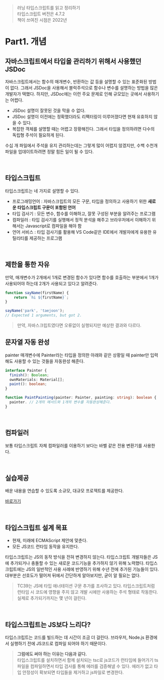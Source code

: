 > 러닝 타입스크립트를 읽고 정리하기  
> 타입스크립트 버전은 4.7.2  
> 책이 쓰여진 시점은 2022년

# Part1. 개념

## 자바스크립트에서 타입을 관리하기 위해서 사용했던 JSDoc

자바스크립트에서는 함수의 매개변수, 반환하는 값 등을 설명할 수 있는 표준화된 방법이 없다. 그래서 JSDoc을 사용해서 블럭주석으로 함수나 변수를 설명하는 방법을 많은 개발자가 택했다. 하지만, JSDoc에는 이런 주요 문제로 인해 규모있는 곳에서 사용하기는 어렵다.

- JSDoc 설명이 잘못된 것을 막을 수 없다.
- JSDoc 설명이 이전에는 정확했더라도 리팩터링이 이루어졌다면 현재 유효하지 않을 수 있다.
- 복잡한 객체를 설명할 때는 어렵고 장황해진다. 그래서 타입을 정의하려면 다수의 독립형 주석이 필요하게 된다.

수십 개 파일에서 주석을 유지 관리하는데는 그렇게 많이 어렵지 않겠지만, 수백 수천개 파일을 업데이트하려면 정말 힘든 일이 될 수 있다.

<br />

## 타입스크립트

타입스크립트는 네 가지로 설명할 수 있다.

- 프로그래밍언어 : 자바스크립트의 모든 구문, 타입을 정의하고 사용하기 위한 **새로운 타입스크립트 구문이 포함된 언어**
- 타입 검사기 : 모든 변수, 함수를 이해하고, 잘못 구성된 부분을 알려주는 프로그램
- 컴파일러 : 타입 검사기를 실행해서 정적 분석을 해주고 브라우저에서 이해하기 위해서는 Javascript로 컴파일을 해야 함
- 언어 서비스 : 타입 검사기를 활용해 VS Code같은 IDE에서 개발자에게 유용한 유틸리티를 제공하는 프로그램

<br />

## 제한을 통한 자유

만약, 매개변수가 2개에서 1개로 변경된 함수가 있다면 함수를 호출하는 부분에서 1개가 사용되어야 하는데 2개가 사용되고 있다고 알려준다.

```ts
function sayName(firstName) {
    return `hi ${firstName}`;
}

sayName('park', 'taejoon');
// Expected 1 arguments, but got 2.
```

> 만약, 자바스크립트였다면 오류없이 실행되지만 예상한 결과와 다르다.



## 문자열 자동 완성

painter 매개변수에 Painter라는 타입을 정의한 아래와 같은 상황일 때 painter만 입력해도 사용할 수 있는 것들을 자동완성 해준다. 

```ts
interface Painter {
  finish(): Boolean;
  ownMaterials: Material[];
  paint(): boolean;
}

function PaintPainting(painter: Painter, painting: string): boolean {
  painter. // 2개의 메서드와 1개의 변수를 자동완성해준다.
}
```

<br />

## 컴파일러

보통 타입스크립트 자체 컴파일러를 이용하기 보다는 바벨 같은 전용 변환기를 사용한다.

<br />

## 실습제공

배운 내용을 연습할 수 있도록 소규모, 대규모 프로젝트를 제공한다.

[바로가기](https://www.learningtypescript.com/using-ide-features/temporary-code/)

<br />

## 타입스크립트 설계 목표

- 현재, 미래에 ECMAScript 제안에 맞춘다.
- 모든 JS코드 런타임 동작을 유지한다.

타입스크립트는 JS의 동작 방식을 전혀 변경하지 않는다. 타입스크립트 개발자들은 JS에 추가되거나 충돌할 수 있는 새로운 코드기능을 추가하지 않기 위해 노력했다. 타입스크립트에는 JS의 일반적인 사용 사례에 반영하기 위해 수년 전에 추가된 기능들이 있다. 대부분은 선호도가 떨어져 뒤에서 간단하게 알아보지만, 굳이 알 필요는 없다.

> TC39는 JS에 타입 애너테이션 구문 추가를 조사하고 있다. 타입스크립트처럼 런타임 시 코드에 영향을 주지 않고 개발 시에만 사용하는 주석 형태로 작동한다. 실제로 추가되기까지는 몇 년이 걸린다.

<br />

## 타입스크립트는 JS보다 느리다?

타입스크립트는 코드를 빌드하는 데 시간이 조금 더 걸린다. 브라우저, Node.js 환경에서 실행하기 전에 JS코드로 컴파일 되어야 하기 때문이다. 

> **그럼에도 써야 하는 이유는 다음과 같다.**  
> 타입스크립트를 설치하면서 함께 설치되는 tsc로 js코드가 런타임에 들어가기 ts파일을 컴파일하면서 타입 검사를 통해 에러를 검증해낼 수 있다. 에러가 없고 타입 안정성이 확보되면 타입들을 제거하고 js파일로 변경한다.

<br />

